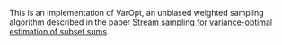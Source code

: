 This is an implementation of VarOpt, an unbiased weighted sampling
algorithm described in the paper [Stream sampling for variance-optimal
estimation of subset sums](https://arxiv.org/pdf/0803.0473.pdf).
